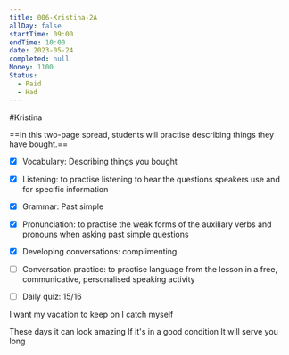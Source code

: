 ```yaml
---
title: 006-Kristina-2A
allDay: false
startTime: 09:00
endTime: 10:00
date: 2023-05-24
completed: null
Money: 1100
Status:
  - Paid
  - Had
---
```

#Kristina

==In this two-page spread, students will practise describing things they have bought.==

- [x] Vocabulary: Describing things you bought
- [x] Listening: to practise listening to hear the questions speakers use and for specific information
- [x] Grammar: Past simple
- [x] Pronunciation: to practise the weak forms of the auxiliary verbs and pronouns when asking past simple questions
- [x] Developing conversations: complimenting
- [ ] Conversation practice: to practise language from the lesson in a free, communicative, personalised speaking activity
- [ ] Daily quiz: 15/16


I want my vacation to keep on
I catch myself

These days it can look amazing
If it's in a good condition
It will serve you long